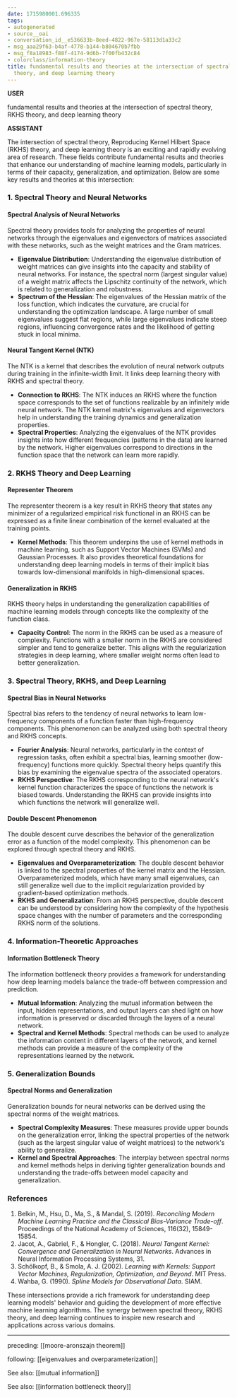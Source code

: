```yaml
---
date: 1715980001.696335
tags:
- autogenerated
- source__oai
- conversation_id__e536633b-8eed-4822-967e-58113d1a33c2
- msg_aaa29f63-b4af-4778-b144-b804670b7fbb
- msg_f8a18983-f88f-4174-9d6b-7f00fb432c84
- colorclass/information-theory
title: fundamental results and theories at the intersection of spectral theory, rkhs
  theory, and deep learning theory
---
```


**USER**

fundamental results and theories at the intersection of spectral theory, RKHS theory, and deep learning theory


**ASSISTANT**

The intersection of spectral theory, Reproducing Kernel Hilbert Space (RKHS) theory, and deep learning theory is an exciting and rapidly evolving area of research. These fields contribute fundamental results and theories that enhance our understanding of machine learning models, particularly in terms of their capacity, generalization, and optimization. Below are some key results and theories at this intersection:

### 1. Spectral Theory and Neural Networks

#### Spectral Analysis of Neural Networks

Spectral theory provides tools for analyzing the properties of neural networks through the eigenvalues and eigenvectors of matrices associated with these networks, such as the weight matrices and the Gram matrices.

- **Eigenvalue Distribution**: Understanding the eigenvalue distribution of weight matrices can give insights into the capacity and stability of neural networks. For instance, the spectral norm (largest singular value) of a weight matrix affects the Lipschitz continuity of the network, which is related to generalization and robustness.
- **Spectrum of the Hessian**: The eigenvalues of the Hessian matrix of the loss function, which indicates the curvature, are crucial for understanding the optimization landscape. A large number of small eigenvalues suggest flat regions, while large eigenvalues indicate steep regions, influencing convergence rates and the likelihood of getting stuck in local minima.

#### Neural Tangent Kernel (NTK)

The NTK is a kernel that describes the evolution of neural network outputs during training in the infinite-width limit. It links deep learning theory with RKHS and spectral theory.

- **Connection to RKHS**: The NTK induces an RKHS where the function space corresponds to the set of functions realizable by an infinitely wide neural network. The NTK kernel matrix's eigenvalues and eigenvectors help in understanding the training dynamics and generalization properties.
- **Spectral Properties**: Analyzing the eigenvalues of the NTK provides insights into how different frequencies (patterns in the data) are learned by the network. Higher eigenvalues correspond to directions in the function space that the network can learn more rapidly.

### 2. RKHS Theory and Deep Learning

#### Representer Theorem

The representer theorem is a key result in RKHS theory that states any minimizer of a regularized empirical risk functional in an RKHS can be expressed as a finite linear combination of the kernel evaluated at the training points.

- **Kernel Methods**: This theorem underpins the use of kernel methods in machine learning, such as Support Vector Machines (SVMs) and Gaussian Processes. It also provides theoretical foundations for understanding deep learning models in terms of their implicit bias towards low-dimensional manifolds in high-dimensional spaces.

#### Generalization in RKHS

RKHS theory helps in understanding the generalization capabilities of machine learning models through concepts like the complexity of the function class.

- **Capacity Control**: The norm in the RKHS can be used as a measure of complexity. Functions with a smaller norm in the RKHS are considered simpler and tend to generalize better. This aligns with the regularization strategies in deep learning, where smaller weight norms often lead to better generalization.

### 3. Spectral Theory, RKHS, and Deep Learning

#### Spectral Bias in Neural Networks

Spectral bias refers to the tendency of neural networks to learn low-frequency components of a function faster than high-frequency components. This phenomenon can be analyzed using both spectral theory and RKHS concepts.

- **Fourier Analysis**: Neural networks, particularly in the context of regression tasks, often exhibit a spectral bias, learning smoother (low-frequency) functions more quickly. Spectral theory helps quantify this bias by examining the eigenvalue spectra of the associated operators.
- **RKHS Perspective**: The RKHS corresponding to the neural network's kernel function characterizes the space of functions the network is biased towards. Understanding the RKHS can provide insights into which functions the network will generalize well.

#### Double Descent Phenomenon

The double descent curve describes the behavior of the generalization error as a function of the model complexity. This phenomenon can be explored through spectral theory and RKHS.

- **Eigenvalues and Overparameterization**: The double descent behavior is linked to the spectral properties of the kernel matrix and the Hessian. Overparameterized models, which have many small eigenvalues, can still generalize well due to the implicit regularization provided by gradient-based optimization methods.
- **RKHS and Generalization**: From an RKHS perspective, double descent can be understood by considering how the complexity of the hypothesis space changes with the number of parameters and the corresponding RKHS norm of the solutions.

### 4. Information-Theoretic Approaches

#### Information Bottleneck Theory

The information bottleneck theory provides a framework for understanding how deep learning models balance the trade-off between compression and prediction.

- **Mutual Information**: Analyzing the mutual information between the input, hidden representations, and output layers can shed light on how information is preserved or discarded through the layers of a neural network.
- **Spectral and Kernel Methods**: Spectral methods can be used to analyze the information content in different layers of the network, and kernel methods can provide a measure of the complexity of the representations learned by the network.

### 5. Generalization Bounds

#### Spectral Norms and Generalization

Generalization bounds for neural networks can be derived using the spectral norms of the weight matrices.

- **Spectral Complexity Measures**: These measures provide upper bounds on the generalization error, linking the spectral properties of the network (such as the largest singular value of weight matrices) to the network's ability to generalize.
- **Kernel and Spectral Approaches**: The interplay between spectral norms and kernel methods helps in deriving tighter generalization bounds and understanding the trade-offs between model capacity and generalization.

### References

1. Belkin, M., Hsu, D., Ma, S., & Mandal, S. (2019). *Reconciling Modern Machine Learning Practice and the Classical Bias-Variance Trade-off*. Proceedings of the National Academy of Sciences, 116(32), 15849-15854.
2. Jacot, A., Gabriel, F., & Hongler, C. (2018). *Neural Tangent Kernel: Convergence and Generalization in Neural Networks*. Advances in Neural Information Processing Systems, 31.
3. Schölkopf, B., & Smola, A. J. (2002). *Learning with Kernels: Support Vector Machines, Regularization, Optimization, and Beyond*. MIT Press.
4. Wahba, G. (1990). *Spline Models for Observational Data*. SIAM.

These intersections provide a rich framework for understanding deep learning models' behavior and guiding the development of more effective machine learning algorithms. The synergy between spectral theory, RKHS theory, and deep learning continues to inspire new research and applications across various domains.


---

preceding: [[moore-aronszajn theorem]]  


following: [[eigenvalues and overparameterization]]

See also: [[mutual information]]


See also: [[information bottleneck theory]]